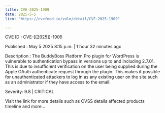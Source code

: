```yaml
---
title: CVE-2025-1909
date: 2025-5-5
lien: "https://cvefeed.io/vuln/detail/CVE-2025-1909"

---
```


CVE ID : CVE-[[2025]]-1909

Published :  May 5
2025
8:15 p.m. | 1 hour
32 minutes ago

Description : The BuddyBoss Platform Pro plugin for WordPress is vulnerable to authentication bypass in versions up to
and including
2.7.01. This is due to insufficient verification on the user being supplied during the Apple OAuth authenticate request through the plugin. This makes it possible for unauthenticated attackers to log in as any existing user on the site
such as an administrator
if they have access to the email.

Severity: 9.8 | CRITICAL

Visit the link for more details
such as CVSS details
affected products
timeline
and more...
